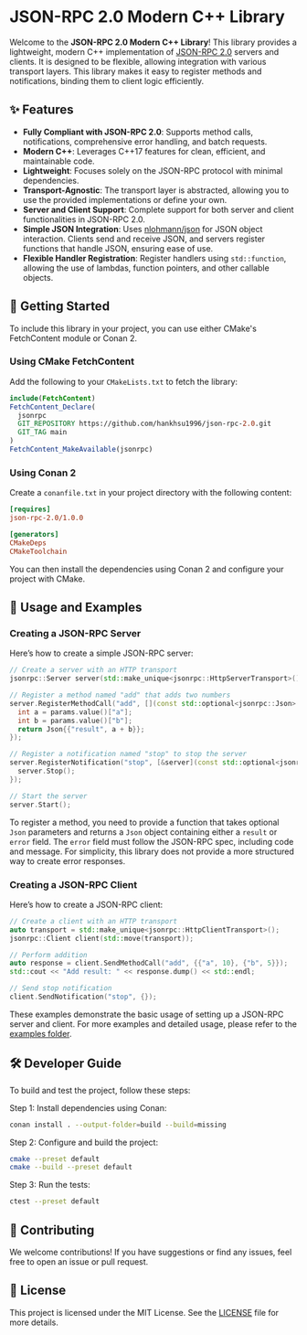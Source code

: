 # JSON-RPC 2.0 Modern C++ Library

Welcome to the **JSON-RPC 2.0 Modern C++ Library**! This library provides a lightweight, modern C++ implementation of [JSON-RPC 2.0](https://www.jsonrpc.org/specification) servers and clients. It is designed to be flexible, allowing integration with various transport layers. This library makes it easy to register methods and notifications, binding them to client logic efficiently.

## ✨ Features

- **Fully Compliant with JSON-RPC 2.0**: Supports method calls, notifications, comprehensive error handling, and batch requests.
- **Modern C++**: Leverages C++17 features for clean, efficient, and maintainable code.
- **Lightweight**: Focuses solely on the JSON-RPC protocol with minimal dependencies.
- **Transport-Agnostic**: The transport layer is abstracted, allowing you to use the provided implementations or define your own.
- **Server and Client Support**: Complete support for both server and client functionalities in JSON-RPC 2.0.
- **Simple JSON Integration**: Uses [nlohmann/json](https://github.com/nlohmann/json) for JSON object interaction. Clients send and receive JSON, and servers register functions that handle JSON, ensuring ease of use.
- **Flexible Handler Registration**: Register handlers using `std::function`, allowing the use of lambdas, function pointers, and other callable objects.

## 🚀 Getting Started

To include this library in your project, you can use either CMake's FetchContent module or Conan 2.

### Using CMake FetchContent

Add the following to your `CMakeLists.txt` to fetch the library:

```cmake
include(FetchContent)
FetchContent_Declare(
  jsonrpc
  GIT_REPOSITORY https://github.com/hankhsu1996/json-rpc-2.0.git
  GIT_TAG main
)
FetchContent_MakeAvailable(jsonrpc)
```

### Using Conan 2

Create a `conanfile.txt` in your project directory with the following content:

```ini
[requires]
json-rpc-2.0/1.0.0

[generators]
CMakeDeps
CMakeToolchain

```

You can then install the dependencies using Conan 2 and configure your project with CMake.

## 📖 Usage and Examples

### Creating a JSON-RPC Server

Here’s how to create a simple JSON-RPC server:

```cpp
// Create a server with an HTTP transport
jsonrpc::Server server(std::make_unique<jsonrpc::HttpServerTransport>());

// Register a method named "add" that adds two numbers
server.RegisterMethodCall("add", [](const std::optional<jsonrpc::Json> &params) {
  int a = params.value()["a"];
  int b = params.value()["b"];
  return Json{{"result", a + b}};
});

// Register a notification named "stop" to stop the server
server.RegisterNotification("stop", [&server](const std::optional<jsonrpc::Json> &) {
  server.Stop();
});

// Start the server
server.Start();
```

To register a method, you need to provide a function that takes optional `Json` parameters and returns a `Json` object containing either a `result` or `error` field. The `error` field must follow the JSON-RPC spec, including code and message. For simplicity, this library does not provide a more structured way to create error responses.

### Creating a JSON-RPC Client

Here’s how to create a JSON-RPC client:

```cpp
// Create a client with an HTTP transport
auto transport = std::make_unique<jsonrpc::HttpClientTransport>();
jsonrpc::Client client(std::move(transport));

// Perform addition
auto response = client.SendMethodCall("add", {{"a", 10}, {"b", 5}});
std::cout << "Add result: " << response.dump() << std::endl;

// Send stop notification
client.SendNotification("stop", {});
```

These examples demonstrate the basic usage of setting up a JSON-RPC server and client. For more examples and detailed usage, please refer to the [examples folder](./examples/).

## 🛠️ Developer Guide

To build and test the project, follow these steps:

Step 1: Install dependencies using Conan:

```bash
conan install . --output-folder=build --build=missing
```

Step 2: Configure and build the project:

```bash
cmake --preset default
cmake --build --preset default
```

Step 3: Run the tests:

```bash
ctest --preset default
```

## 🤝 Contributing

We welcome contributions! If you have suggestions or find any issues, feel free to open an issue or pull request.

## 📄 License

This project is licensed under the MIT License. See the [LICENSE](./LICENSE) file for more details.
